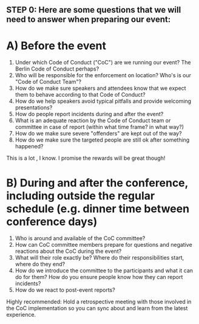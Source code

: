 ## STEP 0: Here are some questions that we will need to answer when preparing our event:


# A) Before the event

1. Under which Code of Conduct ("CoC") are we running our event? The Berlin Code of Conduct perhaps? 
2. Who will be responsible for the enforcement on location? Who's is our "Code of Conduct Team"?
2. How do we make sure speakers and attendees know that we expect them to behave according to that Code of Conduct?
3. How do we help speakers avoid typical pitfalls and provide welcoming presentations?
4. How do people report incidents during and after the event?
5. What is an adequate reaction by the Code of Conduct team or committee in case of report (within what time frame? in what way?)
6. How do we make sure severe "offenders" are kept out of the way?
7. How do we make sure the targeted people are still ok after something happened?

This is a lot , I know. I promise the rewards will be great though!


# B) During and after the conference, including outside the regular schedule (e.g. dinner time between conference days)

1. Who is around and available of the CoC committee?
2. How can CoC committee members prepare for questions and negative reactions about the CoC during the event?
3. What will their role exactly be? Where do their responsibilities start, where do they end?
4. How do we introduce the committee to the participants and what it can do for them? How do you ensure people know how they can report incidents?
5. How do we react to post-event reports?

Highly recommended:
Hold a retrospective meeting with those involved in the CoC implementation so you can sync about and learn from the latest experience.
